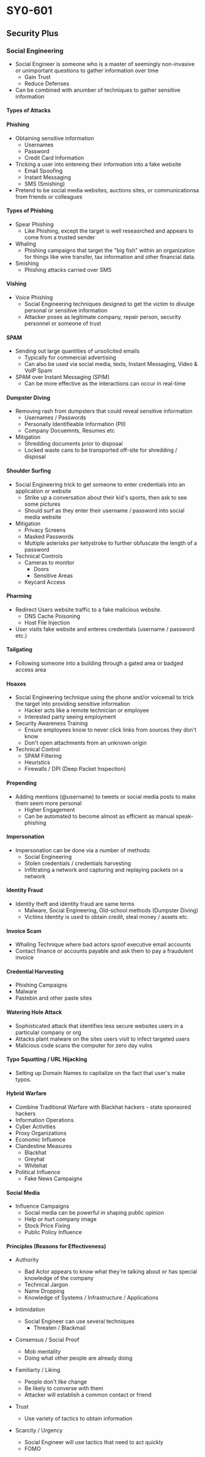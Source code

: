 # SY0-601
## Security Plus
### Social Engineering

- Social Engineer is someone who is a master of seemingly non-invasive or unimportant questions to gather information over time
    - Gain Trust
    - Reduce Defenses
- Can be combined with anumber of techniques to gather sensitive information

#### Types of Attacks

#### Phishing

- Obtaining sensitive information
    - Usernames
    - Password
    - Credit Card Information
- Tricking a user into entereing their information into a fake website
    - Email Spoofing
    - Instant Messaging
    - SMS (Smishing)
- Pretend to be social media websites, auctions sites, or communicationsa from friends or colleagues

#### Types of Phishing

- Spear Phishing
    - Like Phishing, except the target is well reseasrched and appears to come from a trusted sender
- Whaling
    - Phishing campaigns that target the "big fish" within an organization for things like wire transfer, tax information and other financial data.
- Smishing
    - Phishing attacks carried over SMS

#### Vishing

- Voice Phishing
    - Social Engineering techniques designed to get the victim to divulge personal or sensitive information
    - Attacker poses as legitimate company, repair person, security personnel or someone of trust

#### SPAM

- Sending out large quantities of unsolicited emails
    - Typically for commercial advertising
    - Can also be used via social media, texts, Instant Messaging, Video & VoIP Spam
- SPAM over Instant Messaging (SPIM)
    - Can be more effective as the interactions can occur in real-time

#### Dumpster Diving

- Removing rash from dumpsters that could reveal sensitive information
    - Usernames / Passwords
    - Personally Identifieable Information (PII)
    - Company Docuemnts, Resumes etc
- Mitigation
    - Shredding documents prior to disposal
    - Locked waste cans to be transported off-site for shredding / disposal

#### Shoulder Surfing

- Social Engineering trick to get someone to enter credentials into an application or website
    - Strike up a conversation about their kid's sports, then ask to see some pictures
    - Should surf as they enter their username / password into social media website
- Mitigation
    - Privacy Screens
    - Masked Passwords
    - Multiple asterisks per ketystroke to further obfuscate the length of a password
- Technical Controls
    - Cameras to monitor
        - Doors
        - Sensitive Areas
    - Keycard Access

#### Pharming

- Redirect Users website traffic to a fake malicious website. 
    - DNS Cache Poisoning
    - Host File Injection
- User visits fake website and enteres credentials (username / password etc.)

#### Tailgating

- Following someone into a building through a gated area or badged access area


#### Hoaxes

- Social Engineering technique using the phone and/or voicemail to trick the target into providing sensitive information
    - Hacker acts like a remote technician or employee
    - Interested party seeing employment
- Security Awareness Training
    - Ensure employees know to never click links from sources they don't know
    - Don't open attachments from an unknown origin
- Technical Control
    - SPAM Filtering
    - Heuristics
    - Firewalls / DPI (Deep Packet Inspection)

#### Prepending

- Adding mentions (@username) to tweets or social media posts to make them seem more personal
    - Higher Engagement
    - Can be automated to become almost as efficient as manual speak-phishing


#### Impersonation

- Impersonation can be done via a number of methods:
    - Social Engineering
    - Stolen credentials / credentials harvesting
    - Infiltrating a network and capturing and replaying packets on a network

#### Identity Fraud

- Identity theft and identity fraud are same terms
    - Malware, Social Engineering, Old-school methods (Dumpster Diving)
    - Victims Identity is used to obtain credit, steal money / assets etc. 

#### Invoice Scam

- Whaling Technique where bad actors spoof executive email accounts
- Contact finance or accounts payable and ask them to pay a fraudulent invoice

#### Credential Harvesting

- Phishing Campaigns
- Malware
- Pastebin and other paste sites

#### Watering Hole Attack

- Sophisticated attack that identifies less secure websites users in a particular company or org
- Attacks plant malware on the sites users visit to infect targeted users
- Malicious code scans the computer for zero day vulns

#### Typo Squatting / URL Hijacking

- Setting up Domain Names to capitalize on the fact that user's make typos.

#### Hybrid Warfare

- Combine Traditional Warfare with Blackhat hackers - state sponsored hackers
- Information Operations
- Cyber Activities
- Proxy Organizations
- Economic Influence
- Clandestine Measures
    - Blackhat
    - Greyhat
    - Whitehat
- Political Influence
    - Fake News Campaigns

#### Social Media

- Influence Campaigns
    - Social media can be powerful in shaping public opinion
    - Help or hurt company image
    - Stock Price Fixing
    - Public Policy Influence

#### Principles (Reasons for Effectiveness)

- Authority
    - Bad Actor appears to know what they're talking about or has special knowledge of the company
    - Technical Jargon
    - Name Dropping
    - Knowledge of Systems / Infrastructure / Applications

- Intimidation
    - Social Engineer can use several techniques
        - Threaten / Blackmail

- Consensus / Social Proof
    - Mob mentality
    - Doing what other people are already doing

- Familiarty / Liking
    - People don't like change
    - Be likely to converse with them
    - Attacker will establish a common contact or friend

- Trust
    - Use variety of tactics to obtain information

- Scarcity / Urgency
    - Social Engineer will use tactics that need to act quickly
    - FOMO

